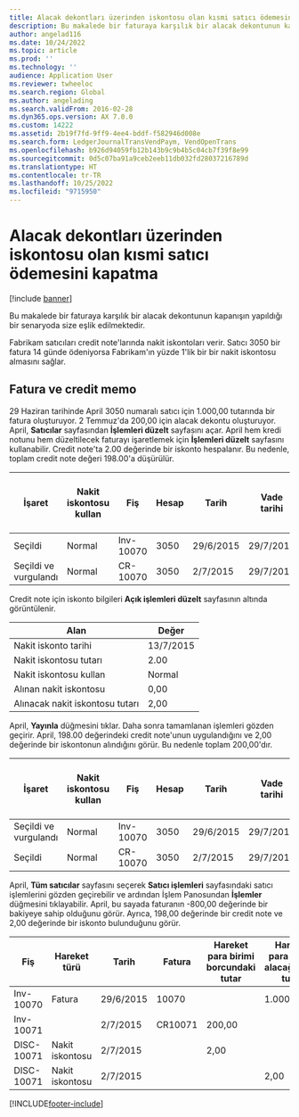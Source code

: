 ```yaml
---
title: Alacak dekontları üzerinden iskontosu olan kısmi satıcı ödemesini kapatma
description: Bu makalede bir faturaya karşılık bir alacak dekontunun kapanışın yapıldığı bir senaryoda size eşlik edilmektedir.
author: angelad116
ms.date: 10/24/2022
ms.topic: article
ms.prod: ''
ms.technology: ''
audience: Application User
ms.reviewer: twheeloc
ms.search.region: Global
ms.author: angelading
ms.search.validFrom: 2016-02-28
ms.dyn365.ops.version: AX 7.0.0
ms.custom: 14222
ms.assetid: 2b19f7fd-9ff9-4ee4-bddf-f582946d008e
ms.search.form: LedgerJournalTransVendPaym, VendOpenTrans
ms.openlocfilehash: b926d94059fb12b143b9c9b4b5c04cb7f39f8e99
ms.sourcegitcommit: 0d5c07ba91a9ceb2eeb11db032fd28037216789d
ms.translationtype: HT
ms.contentlocale: tr-TR
ms.lasthandoff: 10/25/2022
ms.locfileid: "9715950"
---
```

# <a name="settle-a-partial-vendor-payment-that-has-discounts-on-credit-notes"></a>Alacak dekontları üzerinden iskontosu olan kısmi satıcı ödemesini kapatma

[!include [banner](../includes/banner.md)]

Bu makalede bir faturaya karşılık bir alacak dekontunun kapanışın yapıldığı bir senaryoda size eşlik edilmektedir.

Fabrikam satıcıları credit note'larında nakit iskontoları verir. Satıcı 3050 bir fatura 14 günde ödeniyorsa Fabrikam'ın yüzde 1'lik bir bir nakit iskontosu almasını sağlar.

## <a name="invoice-and-credit-memo"></a>Fatura ve credit memo
29 Haziran tarihinde April 3050 numaralı satıcı için 1.000,00 tutarında bir fatura oluşturuyor. 2 Temmuz'da 200,00 için alacak dekontu oluşturuyor. April, **Satıcılar** sayfasından **İşlemleri düzelt** sayfasını açar. April hem kredi notunu hem düzeltilecek faturayı işaretlemek için **İşlemleri düzelt** sayfasını kullanabilir. Credit note'ta 2.00 değerinde bir iskonto hespalanır. Bu nedenle, toplam credit note değeri 198.00'a düşürülür.

| İşaret                     | Nakit iskontosu kullan | Fiş   | Hesap | Tarih      | Vade tarihi  | Fatura | Hareket para birimi cinsinden tutar | Para Birimi | Kapatılacak tutar |
|--------------------------|-------------------|-----------|---------|-----------|-----------|---------|--------------------------------|----------|------------------|
| Seçildi                 | Normal            | Inv-10070 | 3050    | 29/6/2015 | 29/7/2015 | 10070   | -1.000,00                      | ABD Doları      | -990,00          |
| Seçildi ve vurgulandı | Normal            | CR-10070  | 3050    | 2/7/2015  | 29/7/2015 |         | 200,00                         | ABD Doları      | 198,00           |

Credit note için iskonto bilgileri **Açık işlemleri düzelt** sayfasının altında görüntülenir.

| Alan                        | Değer     |
|------------------------------|-----------|
| Nakit iskonto tarihi           | 13/7/2015 |
| Nakit iskontosu tutarı         | 2.00      |
| Nakit iskontosu kullan            | Normal    |
| Alınan nakit iskontosu          | 0,00      |
| Alınacak nakit iskontosu tutarı | 2,00      |

April, **Yayınla** düğmesini tıklar. Daha sonra tamamlanan işlemleri gözden geçirir. April, 198.00 değerindeki credit note'unun uygulandığını ve 2,00 değerinde bir iskontonun alındığını görür. Bu nedenle toplam 200,00'dır.

| İşaret                     | Nakit iskontosu kullan | Fiş   | Hesap | Tarih      | Vade tarihi  | Fatura  | Hareket para birimi cinsinden tutar | Para Birimi | Kapatılacak tutar |
|--------------------------|-------------------|-----------|---------|-----------|-----------|----------|--------------------------------|----------|------------------|
| Seçildi ve vurgulandı | Normal            | Inv-10070 | 3050    | 29/6/2015 | 29/7/2015 | 10070    | -1.000,00                      | ABD Doları      | -200,00          |
| Seçildi                 | Normal            | CR-10070  | 3050    | 2/7/2015  | 29/7/2015 | CR-10070 | 200,00                         | ABD Doları      | 198,00           |

April, **Tüm satıcılar** sayfasını seçerek **Satıcı işlemleri** sayfasındaki satıcı işlemlerini gözden geçirebilir ve ardından İşlem Panosundan **İşlemler** düğmesini tıklayabilir. April, bu sayada faturanın -800,00 değerinde bir bakiyeye sahip olduğunu görür. Ayrıca, 198,00 değerinde bir credit note ve 2,00 değerinde bir iskonto bulunduğunu görür.

| Fiş    | Hareket türü | Tarih      | Fatura | Hareket para birimi borcundaki tutar | Hareket para birimi alacağındaki tutar | Kalan | Para Birimi |
|------------|------------------|-----------|---------|--------------------------------------|---------------------------------------|---------|----------|
| Inv-10070  | Fatura          | 29/6/2015 | 10070   |                                      | 1.000,00                              | -800,00 | ABD Doları      |
| Inv-10071  |                  | 2/7/2015  | CR10071 | 200,00                               |                                       | 0,00    | ABD Doları      |
| DISC-10071 |  Nakit iskontosu   | 2/7/2015  |         | 2,00                                 |                                       | 0,00    | ABD Doları      |
| DISC-10071 |  Nakit iskontosu   | 2/7/2015  |         |                                      | 2,00                                  | 0,00    | ABD Doları      |







[!INCLUDE[footer-include](../../includes/footer-banner.md)]
